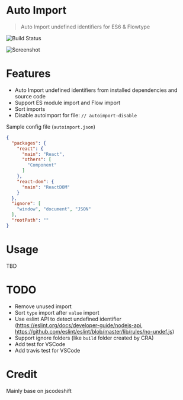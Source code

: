 # Auto Import

> Auto Import undefined identifiers for ES6 & Flowtype

![Build Status](https://img.shields.io/travis/thongdong7/autoimport/master.svg?style=flat&label=travis)

![Screenshot](packages/vscode/docs/screenshot.gif)

# Features

* Auto Import undefined identifiers from installed dependencies and source code
* Support ES module import and Flow import
* Sort imports
* Disable autoimport for file: `// autoimport-disable`

Sample config file (`autoimport.json`)

```json
{
  "packages": {
    "react": {
      "main": "React",
      "others": [
        "Component"
      ]
    },
    "react-dom": {
      "main": "ReactDOM"
    }
  },
  "ignore": [
    "window", "document", "JSON"
  ],
  "rootPath": ""
}
```

# Usage

TBD

# TODO

* Remove unused import
* Sort `type` import after `value` import
* Use eslint API to detect undefined identifier (https://eslint.org/docs/developer-guide/nodejs-api, https://github.com/eslint/eslint/blob/master/lib/rules/no-undef.js)
* Support ignore folders (like `build` folder created by CRA)
* Add test for VSCode
* Add travis test for VSCode

# Credit

Mainly base on jscodeshift
